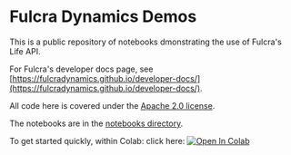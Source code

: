 # Fulcra Dynamics Demos

This is a public repository of notebooks dmonstrating the use of Fulcra's Life API.

For Fulcra's developer docs page, see [https://fulcradynamics.github.io/developer-docs/](https://fulcradynamics.github.io/developer-docs/).

All code here is covered under the [Apache 2.0 license](LICENSE).

The notebooks are in the [notebooks directory](notebooks/).


To get started quickly, within Colab: click here: <a target="_blank" href="https://colab.research.google.com/github/fulcradynamics/demos/blob/main/notebooks/00_Hello_Fulcra.ipynb">
  <img src="https://colab.research.google.com/assets/colab-badge.svg" alt="Open In Colab"/>
</a>
